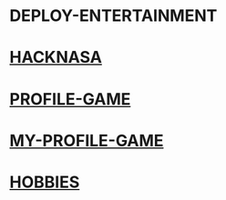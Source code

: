 # DEPLOY-ENTERTAINMENT


# [HACKNASA](https://hiepnx03.github.io/ENTERTAINMENT-DEPLOYMENT/testproject/nasa/hack.html)
# [PROFILE-GAME](https://hiepnx03.github.io/ENTERTAINMENT-DEPLOYMENT/game/dinhtrieu/hellotrieu.html)
# [MY-PROFILE-GAME](https://hiepnx03.github.io/ENTERTAINMENT-DEPLOYMENT/game/xuanhiep/hellohiep.html)
# [HOBBIES](https://hiepnx03.github.io/ENTERTAINMENT-DEPLOYMENT/hobbies/hellohiep.html)